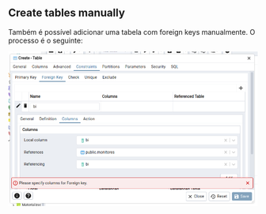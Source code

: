 ## Create tables manually

Também é possível adicionar uma tabela com foreign keys manualmente.
O processo é o seguinte:

![alt text](<Screenshot from 2025-01-23 19-58-42.png>)